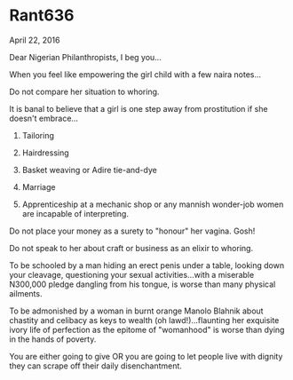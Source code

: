 # Rant636


April 22, 2016

Dear Nigerian Philanthropists, I beg you...

When you feel like empowering the girl child with a few naira notes...

Do not compare her situation to whoring.

It is banal to believe that a girl is one step away from prostitution if she doesn't embrace...

1. Tailoring 

2. Hairdressing 

3. Basket weaving or Adire tie-and-dye

4. Marriage 

5. Apprenticeship at a mechanic shop or any mannish wonder-job women are incapable of interpreting. 

Do not place your money as a surety to "honour" her vagina. Gosh!  

Do not speak to her about craft or business as an elixir to whoring. 

To be schooled by a man hiding an erect penis under a table, looking down your cleavage, questioning your sexual activities...with a miserable N300,000 pledge dangling from his tongue, is worse than many physical ailments. 

To be admonished by a woman in burnt orange Manolo Blahnik about chastity and celibacy as keys to wealth (oh lawd!)...flaunting her exquisite ivory life of perfection as the epitome of "womanhood" is worse than dying in the hands of poverty. 

You are either going to give OR you are going to let people live with dignity they can scrape off their daily disenchantment.